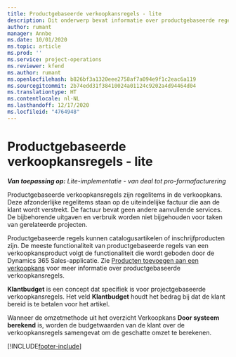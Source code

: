```yaml
---
title: Productgebaseerde verkoopkansregels - lite
description: Dit onderwerp bevat informatie over productgebaseerde regelitems voor verkoopkansen in Project Operations.
author: rumant
manager: Annbe
ms.date: 10/01/2020
ms.topic: article
ms.prod: ''
ms.service: project-operations
ms.reviewer: kfend
ms.author: rumant
ms.openlocfilehash: b826bf3a1320eee2758af7a094e9f1c2eac6a119
ms.sourcegitcommit: 2b74edd31f38410024a01124c9202a4d94464d04
ms.translationtype: HT
ms.contentlocale: nl-NL
ms.lasthandoff: 12/17/2020
ms.locfileid: "4764948"
---
```

# <a name="product-based-opportunity-lines---lite"></a>Productgebaseerde verkoopkansregels - lite

_**Van toepassing op:** Lite-implementatie - van deal tot pro-formafacturering_

Productgebaseerde verkoopkansregels zijn regelitems in de verkoopkans. Deze afzonderlijke regelitems staan op de uiteindelijke factuur die aan de klant wordt verstrekt. De factuur bevat geen andere aanvullende services. De bijbehorende uitgaven en verbruik worden niet bijgehouden voor taken van gerelateerde projecten.

Productgebaseerde regels kunnen catalogusartikelen of inschrijfproducten zijn. De meeste functionaliteit van productgebaseerde regels van een verkoopkansproduct volgt de functionaliteit die wordt geboden door de Dynamics 365 Sales-applicatie. Zie [Producten toevoegen aan een verkoopkans](https://docs.microsoft.com/dynamics365/sales-enterprise/add-products-opportunity) voor meer informatie over productgebaseerde verkoopkansregels.

**Klantbudget** is een concept dat specifiek is voor projectgebaseerde verkoopkansregels. Het veld **Klantbudget** houdt het bedrag bij dat de klant bereid is te betalen voor het artikel.

Wanneer de omzetmethode uit het overzicht Verkoopkans **Door systeem berekend** is, worden de budgetwaarden van de klant over de verkoopkansregels samengevat om de geschatte omzet te berekenen. 



[!INCLUDE[footer-include](../../includes/footer-banner.md)]